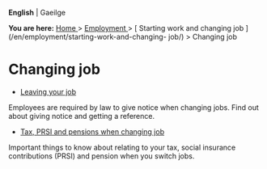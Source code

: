 **English** |  Gaeilge 

**You are here:** [ Home ](/en/) > [ Employment ](/en/employment/) > [
Starting work and changing job ](/en/employment/starting-work-and-changing-
job/) > Changing job

#  Changing job

  * [ Leaving your job ](/en/employment/starting-work-and-changing-job/changing-job/giving-notice/)

Employees are required by law to give notice when changing jobs. Find out
about giving notice and getting a reference.

  * [ Tax, PRSI and pensions when changing job ](/en/employment/starting-work-and-changing-job/changing-job/change-job-tax-prsi/)

Important things to know about relating to your tax, social insurance
contributions (PRSI) and pension when you switch jobs.
